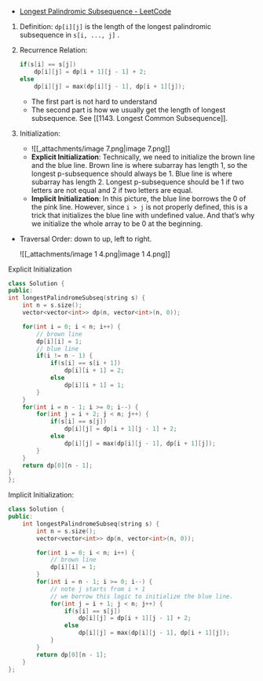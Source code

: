 - [Longest Palindromic Subsequence - LeetCode](https://leetcode.com/problems/longest-palindromic-subsequence/description/)

1. Definition: `dp[i][j]` is the length of the longest palindromic subsequence in `s[i, ..., j]` .
2. Recurrence Relation: 
    
    ```C++
    if(s[i] == s[j])
        dp[i][j] = dp[i + 1][j - 1] + 2;
    else
        dp[i][j] = max(dp[i][j - 1], dp[i + 1][j]);
    ```
    
    - The first part is not hard to understand
    - The second part is how we usually get the length of longest subsequence. See [[1143. Longest Common Subsequence]].
3. Initialization:
    - ![[_attachments/image 7.png|image 7.png]]
    - **Explicit Initialization**: Technically, we need to initialize the brown line and the blue line. Brown line is where subarray has length 1, so the longest p-subsequence should always be 1. Blue line is where subarray has length 2. Longest p-subsequence should be 1 if two letters are not equal and 2 if two letters are equal.
    - **Implicit Initialization**: In this picture, the blue line borrows the 0 of the pink line. However, since `i > j` is not properly defined, this is a trick that initializes the blue line with undefined value. And that’s why we initialize the whole array to be 0 at the beginning.

- Traversal Order: down to up, left to right.
    
    ![[_attachments/image 1 4.png|image 1 4.png]]
    
Explicit Initialization

```C++
class Solution {
public:
int longestPalindromeSubseq(string s) {
	int n = s.size();
	vector<vector<int>> dp(n, vector<int>(n, 0));

	for(int i = 0; i < n; i++) {
		// brown line
		dp[i][i] = 1;
		// blue line
		if(i != n - 1) {
			if(s[i] == s[i + 1])
				dp[i][i + 1] = 2;
			else
				dp[i][i + 1] = 1;
		}
	}
	for(int i = n - 1; i >= 0; i--) {
		for(int j = i + 2; j < n; j++) {
			if(s[i] == s[j])
				dp[i][j] = dp[i + 1][j - 1] + 2;
			else
				dp[i][j] = max(dp[i][j - 1], dp[i + 1][j]);
		}
	}
	return dp[0][n - 1];
}
};
```

Implicit Initialization:  

```C++
class Solution {
public:
	int longestPalindromeSubseq(string s) {
		int n = s.size();
		vector<vector<int>> dp(n, vector<int>(n, 0));

		for(int i = 0; i < n; i++) {
			// brown line
			dp[i][i] = 1;
		}
		for(int i = n - 1; i >= 0; i--) {
			// note j starts from i + 1
			// we borrow this logic to initialize the blue line. 
			for(int j = i + 1; j < n; j++) {
				if(s[i] == s[j])
					dp[i][j] = dp[i + 1][j - 1] + 2;
				else
					dp[i][j] = max(dp[i][j - 1], dp[i + 1][j]);
			}
		}
		return dp[0][n - 1];
	}
};
```